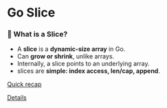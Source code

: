 # Go Slice

### 🔹 What is a Slice?

- A **slice** is a **dynamic-size array** in Go.
- Can **grow or shrink**, unlike arrays.
- Internally, a slice points to an underlying array.
- slices are **simple: index access, len/cap, append**.

[Quick recap](Go%20Slice%2025cd9598f0ab80cf92d5fc070866c7a1/Quick%20recap%2025cd9598f0ab8064a991f3be3a3c9520.md)

[Details](Go%20Slice%2025cd9598f0ab80cf92d5fc070866c7a1/Details%2025cd9598f0ab8090812bdc5680718a99.md)